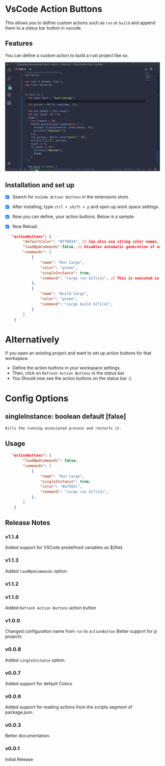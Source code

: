# VsCode Action Buttons

This allows you to define custom actions such as `run` or `build` and append them to a status bar button in vscode.

## Features

You can define a custom action to build a rust project like so.

![](action.gif)


## Installation and set up

 - [x]  Search for `VsCode Action Buttons` in the extensions store.

 - [x] After installing, type `ctrl + shift + p` and open up work space settings.

 - [x] Now you can define, your action buttons. Below is a sample.

 - [x] Now Reload.

 ```json
 	"actionButtons": {
		 "defaultColor": "#ff0034", // Can also use string color names.
		 "loadNpmCommands":false, // Disables automatic generation of actions for npm commands.
		 "commands": [
			 {
				 "name": "Run Cargo",
				 "color": "green",
				 "singleInstance": true,
				 "command": "cargo run ${file}", // This is executed in the terminal.
			 },
			 {
				 "name": "Build Cargo",
				 "color": "green",
				 "command": "cargo build ${file}",
			 }
		 ]
	 }
 ```

 # Alternatively

 If you open an existing project and want to set up action buttons for that workspace.

 * Define the action buttons in your workspace settings.
 * Then, click on `Refresh Action Buttons` in the status bar
 * You Should now see the action buttons on the status bar :).

# Config Options

## singleInstance: boolean default [false]
	Kills the running associated process and restarts it.
	
## Usage

 ```json
 	"actionButtons": {
		 "loadNpmCommands": false,
		 "commands": [
			 {
				 "name": "Run Cargo",
				 "singleInstance": true,
				 "color": "#af565c",
				 "command": "cargo run ${file}",
			 },
		 ]
	 }
 ```

## Release Notes

### v1.1.4
Added support for VSCode predefined variables as ${file}

### v1.1.3
Added `loadNpmCommands` option.

### v1.1.2


### v1.1.0
Added `Refresh Action Buttons` action button

### v1.0.0
Changed configuration name from `run` to `actionButton`
Better support for js projects

### v0.0.8
Added `singleInstance` option.

### v0.0.7
Added support for default Colors

### v0.0.6
Added support for reading actions from the scripts segment of package.json.

### v0.0.3
Better documentation.

### v0.0.1
  Initial Release
